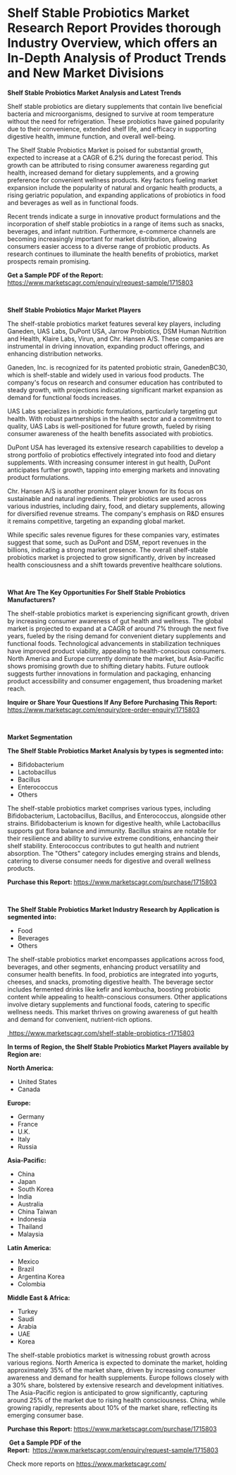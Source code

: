 <p><h1>Shelf Stable Probiotics Market Research Report Provides thorough Industry Overview, which offers an In-Depth Analysis of Product Trends and New Market Divisions</h1></p><p><strong>Shelf Stable Probiotics Market Analysis and Latest Trends</strong></p>
<p><p>Shelf stable probiotics are dietary supplements that contain live beneficial bacteria and microorganisms, designed to survive at room temperature without the need for refrigeration. These probiotics have gained popularity due to their convenience, extended shelf life, and efficacy in supporting digestive health, immune function, and overall well-being.</p><p>The Shelf Stable Probiotics Market is poised for substantial growth, expected to increase at a CAGR of 6.2% during the forecast period. This growth can be attributed to rising consumer awareness regarding gut health, increased demand for dietary supplements, and a growing preference for convenient wellness products. Key factors fueling market expansion include the popularity of natural and organic health products, a rising geriatric population, and expanding applications of probiotics in food and beverages as well as in functional foods.</p><p>Recent trends indicate a surge in innovative product formulations and the incorporation of shelf stable probiotics in a range of items such as snacks, beverages, and infant nutrition. Furthermore, e-commerce channels are becoming increasingly important for market distribution, allowing consumers easier access to a diverse range of probiotic products. As research continues to illuminate the health benefits of probiotics, market prospects remain promising.</p></p>
<p><strong>Get a Sample PDF of the Report:&nbsp;</strong> <a href="https://www.marketscagr.com/enquiry/request-sample/1715803?utm_campaign=1868&utm_medium=2&utm_source=Github&utm_content=ia&utm_term=28032025&utm_id=shelf-stable-probiotics">https://www.marketscagr.com/enquiry/request-sample/1715803</a></p>
<p>&nbsp;</p>
<p><strong>Shelf Stable Probiotics Major Market Players</strong></p>
<p><p>The shelf-stable probiotics market features several key players, including Ganeden, UAS Labs, DuPont USA, Jarrow Probiotics, DSM Human Nutrition and Health, Klaire Labs, Virun, and Chr. Hansen A/S. These companies are instrumental in driving innovation, expanding product offerings, and enhancing distribution networks.</p><p>Ganeden, Inc. is recognized for its patented probiotic strain, GanedenBC30, which is shelf-stable and widely used in various food products. The company's focus on research and consumer education has contributed to steady growth, with projections indicating significant market expansion as demand for functional foods increases.</p><p>UAS Labs specializes in probiotic formulations, particularly targeting gut health. With robust partnerships in the health sector and a commitment to quality, UAS Labs is well-positioned for future growth, fueled by rising consumer awareness of the health benefits associated with probiotics.</p><p>DuPont USA has leveraged its extensive research capabilities to develop a strong portfolio of probiotics effectively integrated into food and dietary supplements. With increasing consumer interest in gut health, DuPont anticipates further growth, tapping into emerging markets and innovating product formulations.</p><p>Chr. Hansen A/S is another prominent player known for its focus on sustainable and natural ingredients. Their probiotics are used across various industries, including dairy, food, and dietary supplements, allowing for diversified revenue streams. The company's emphasis on R&D ensures it remains competitive, targeting an expanding global market.</p><p>While specific sales revenue figures for these companies vary, estimates suggest that some, such as DuPont and DSM, report revenues in the billions, indicating a strong market presence. The overall shelf-stable probiotics market is projected to grow significantly, driven by increased health consciousness and a shift towards preventive healthcare solutions.</p></p>
<p>&nbsp;</p>
<p><strong>What Are The Key Opportunities For Shelf Stable Probiotics Manufacturers?</strong></p>
<p><p>The shelf-stable probiotics market is experiencing significant growth, driven by increasing consumer awareness of gut health and wellness. The global market is projected to expand at a CAGR of around 7% through the next five years, fueled by the rising demand for convenient dietary supplements and functional foods. Technological advancements in stabilization techniques have improved product viability, appealing to health-conscious consumers. North America and Europe currently dominate the market, but Asia-Pacific shows promising growth due to shifting dietary habits. Future outlook suggests further innovations in formulation and packaging, enhancing product accessibility and consumer engagement, thus broadening market reach.</p></p>
<p><strong>Inquire or Share Your Questions If Any Before Purchasing This Report:</strong> <a href="https://www.marketscagr.com/enquiry/pre-order-enquiry/1715803?utm_campaign=1868&utm_medium=2&utm_source=Github&utm_content=ia&utm_term=28032025&utm_id=shelf-stable-probiotics">https://www.marketscagr.com/enquiry/pre-order-enquiry/1715803</a></p>
<p>&nbsp;</p>
<p><strong>Market Segmentation</strong></p>
<p><strong>The Shelf Stable Probiotics Market Analysis by types is segmented into:</strong></p>
<p><ul><li>Bifidobacterium</li><li>Lactobacillus</li><li>Bacillus</li><li>Enterococcus</li><li>Others</li></ul></p>
<p><p>The shelf-stable probiotics market comprises various types, including Bifidobacterium, Lactobacillus, Bacillus, and Enterococcus, alongside other strains. Bifidobacterium is known for digestive health, while Lactobacillus supports gut flora balance and immunity. Bacillus strains are notable for their resilience and ability to survive extreme conditions, enhancing their shelf stability. Enterococcus contributes to gut health and nutrient absorption. The "Others" category includes emerging strains and blends, catering to diverse consumer needs for digestive and overall wellness products.</p></p>
<p><strong>Purchase this Report:&nbsp;</strong><a href="https://www.marketscagr.com/purchase/1715803?utm_campaign=1868&utm_medium=2&utm_source=Github&utm_content=ia&utm_term=28032025&utm_id=shelf-stable-probiotics">https://www.marketscagr.com/purchase/1715803</a></p>
<p>&nbsp;</p>
<p><strong>The Shelf Stable Probiotics Market Industry Research by Application is segmented into:</strong></p>
<p><ul><li>Food</li><li>Beverages</li><li>Others</li></ul></p>
<p><p>The shelf-stable probiotics market encompasses applications across food, beverages, and other segments, enhancing product versatility and consumer health benefits. In food, probiotics are integrated into yogurts, cheeses, and snacks, promoting digestive health. The beverage sector includes fermented drinks like kefir and kombucha, boosting probiotic content while appealing to health-conscious consumers. Other applications involve dietary supplements and functional foods, catering to specific wellness needs. This market thrives on growing awareness of gut health and demand for convenient, nutrient-rich options.</p></p>
<p><a href="https://www.marketscagr.com/shelf-stable-probiotics-r1715803?utm_campaign=1868&utm_medium=2&utm_source=Github&utm_content=ia&utm_term=28032025&utm_id=shelf-stable-probiotics">&nbsp;https://www.marketscagr.com/shelf-stable-probiotics-r1715803</a></p>
<p><strong>In terms of Region, the Shelf Stable Probiotics Market Players available by Region are:</strong></p>
<p>
    <p> <strong> North America: </strong>
        <ul>
            <li>United States</li>
            <li>Canada</li>
        </ul>
        </p> 
    <p> <strong> Europe: </strong>
        <ul>
            <li>Germany</li>
            <li>France</li>
            <li>U.K.</li>
            <li>Italy</li>
            <li>Russia</li>
        </ul>
        </p> 
    <p> <strong> Asia-Pacific: </strong>
        <ul>
            <li>China</li>
            <li>Japan</li>
            <li>South Korea</li>
            <li>India</li>
            <li>Australia</li>
            <li>China Taiwan</li>
            <li>Indonesia</li>
            <li>Thailand</li>
            <li>Malaysia</li>
        </ul>
        </p> 
    <p> <strong> Latin America: </strong>
        <ul>
            <li>Mexico</li>
            <li>Brazil</li>
            <li>Argentina Korea</li>
            <li>Colombia</li>
        </ul>
        </p> 
    <p> <strong> Middle East & Africa: </strong>
        <ul>
            <li>Turkey</li>
            <li>Saudi</li>
            <li>Arabia</li>
            <li>UAE</li>
            <li>Korea</li>
        </ul>
    </p>
    </p>
<p><p>The shelf-stable probiotics market is witnessing robust growth across various regions. North America is expected to dominate the market, holding approximately 35% of the market share, driven by increasing consumer awareness and demand for health supplements. Europe follows closely with a 30% share, bolstered by extensive research and development initiatives. The Asia-Pacific region is anticipated to grow significantly, capturing around 25% of the market due to rising health consciousness. China, while growing rapidly, represents about 10% of the market share, reflecting its emerging consumer base.</p></p>
<p><strong>Purchase this Report: </strong><a href="https://www.marketscagr.com/purchase/1715803?utm_campaign=1868&utm_medium=2&utm_source=Github&utm_content=ia&utm_term=28032025&utm_id=shelf-stable-probiotics">https://www.marketscagr.com/purchase/1715803</a></p>
<p>&nbsp;<strong>Get a Sample PDF of the Report:&nbsp;&nbsp;</strong><a href="https://www.marketscagr.com/enquiry/request-sample/1715803?utm_campaign=1868&utm_medium=2&utm_source=Github&utm_content=ia&utm_term=28032025&utm_id=shelf-stable-probiotics">https://www.marketscagr.com/enquiry/request-sample/1715803</a></p>
<p><strong></strong></p>
<p>Check more reports on <a href="https://www.marketscagr.com/?utm_campaign=1868&utm_medium=2&utm_source=Github&utm_content=ia&utm_term=28032025&utm_id=shelf-stable-probiotics">https://www.marketscagr.com/</a></p>
